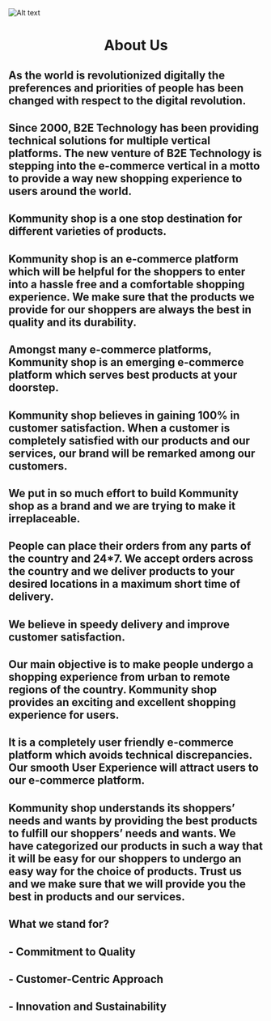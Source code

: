 


<img alt="Alt text" align="middle" src="https://kommunityshop.com/dashboard/Asserts/655b578278eaf.png"/>

<h1 align="center">
About Us
</h1>

## As the world is revolutionized digitally the preferences and priorities of people has been changed with respect to the digital revolution. 

## Since 2000, B2E Technology has been providing technical solutions for multiple vertical platforms. The new venture of B2E Technology is stepping into the e-commerce vertical in a motto to provide a way new shopping experience to users around the world.

## Kommunity shop is a one stop destination for different varieties of products. 

## Kommunity shop is an e-commerce platform which will be helpful for the shoppers to enter into a hassle free and a comfortable shopping experience. We make sure that the products we provide for our shoppers are always the best in quality and its durability. 

## Amongst many e-commerce platforms, Kommunity shop is an emerging e-commerce platform which serves best products at your doorstep.

## Kommunity shop believes in gaining 100% in customer satisfaction. When a customer is completely satisfied with our products and our services, our brand will be remarked among our customers. 

## We put in so much effort to build Kommunity shop as a brand and we are trying to make it irreplaceable.

## People can place their orders from any parts of the country and 24*7. We accept orders across the country and we deliver products to your desired locations in a maximum short time of delivery. 

## We believe in speedy delivery and improve customer satisfaction.

## Our main objective is to make people undergo a shopping experience from urban to remote regions of the country. Kommunity shop provides an exciting and excellent shopping experience for users. 

## It is a completely user friendly e-commerce platform which avoids technical discrepancies. Our smooth User Experience will attract users to our e-commerce platform.

## Kommunity shop understands its shoppers’ needs and wants by providing the best products to fulfill our shoppers’ needs and wants. We have categorized our products in such a way that it will be easy for our shoppers to undergo an easy way for the choice of products. Trust us and we make sure that we will provide you the best in products and our services.

## What we stand for?
## - Commitment to Quality
## - Customer-Centric Approach
## - Innovation and Sustainability
